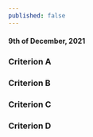 ```yaml
---
published: false
---
```

#### 9th of December, 2021

### Criterion A

### Criterion B

### Criterion C

### Criterion D
